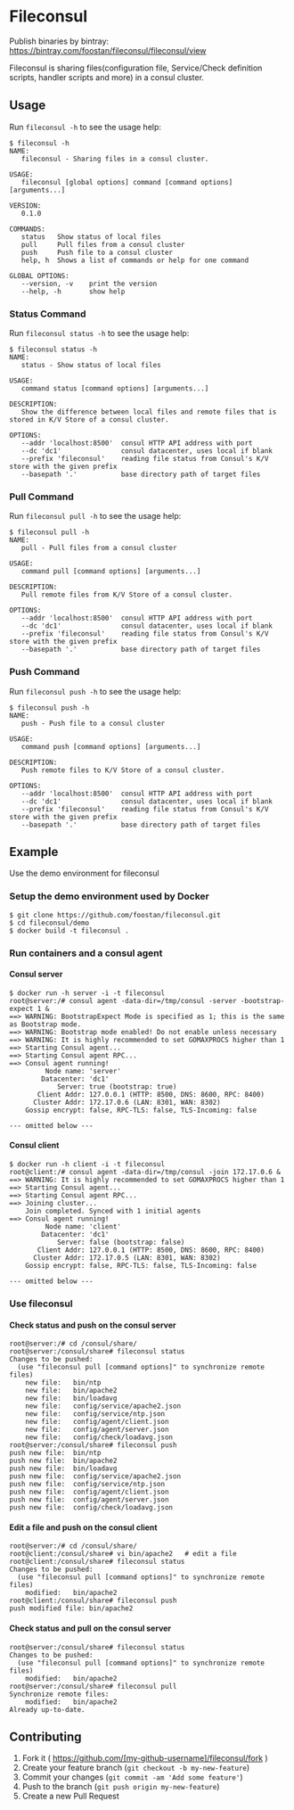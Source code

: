 # Fileconsul
Publish binaries by bintray: https://bintray.com/foostan/fileconsul/fileconsul/view

Fileconsul is sharing files(configuration file, Service/Check definition scripts, handler scripts and more) in a consul cluster.

## Usage
Run `fileconsul -h` to see the usage help:

```
$ fileconsul -h
NAME:
   fileconsul - Sharing files in a consul cluster.

USAGE:
   fileconsul [global options] command [command options] [arguments...]

VERSION:
   0.1.0

COMMANDS:
   status   Show status of local files
   pull     Pull files from a consul cluster
   push     Push file to a consul cluster
   help, h  Shows a list of commands or help for one command

GLOBAL OPTIONS:
   --version, -v    print the version
   --help, -h       show help
```

### Status Command
Run `fileconsul status -h` to see the usage help:

```
$ fileconsul status -h
NAME:
   status - Show status of local files

USAGE:
   command status [command options] [arguments...]

DESCRIPTION:
   Show the difference between local files and remote files that is stored in K/V Store of a consul cluster.

OPTIONS:
   --addr 'localhost:8500'  consul HTTP API address with port
   --dc 'dc1'               consul datacenter, uses local if blank
   --prefix 'fileconsul'    reading file status from Consul's K/V store with the given prefix
   --basepath '.'           base directory path of target files
```

### Pull Command
Run `fileconsul pull -h` to see the usage help:

```
$ fileconsul pull -h
NAME:
   pull - Pull files from a consul cluster

USAGE:
   command pull [command options] [arguments...]

DESCRIPTION:
   Pull remote files from K/V Store of a consul cluster.

OPTIONS:
   --addr 'localhost:8500'  consul HTTP API address with port
   --dc 'dc1'               consul datacenter, uses local if blank
   --prefix 'fileconsul'    reading file status from Consul's K/V store with the given prefix
   --basepath '.'           base directory path of target files
```

### Push Command
Run `fileconsul push -h` to see the usage help:

```
$ fileconsul push -h
NAME:
   push - Push file to a consul cluster

USAGE:
   command push [command options] [arguments...]

DESCRIPTION:
   Push remote files to K/V Store of a consul cluster.

OPTIONS:
   --addr 'localhost:8500'  consul HTTP API address with port
   --dc 'dc1'               consul datacenter, uses local if blank
   --prefix 'fileconsul'    reading file status from Consul's K/V store with the given prefix
   --basepath '.'           base directory path of target files
```

## Example
Use the demo environment for fileconsul
### Setup the demo environment used by Docker
```
$ git clone https://github.com/foostan/fileconsul.git
$ cd fileconsul/demo
$ docker build -t fileconsul .
```

### Run containers and a consul agent
#### Consul server

```
$ docker run -h server -i -t fileconsul
root@server:/# consul agent -data-dir=/tmp/consul -server -bootstrap-expect 1 &
==> WARNING: BootstrapExpect Mode is specified as 1; this is the same as Bootstrap mode.
==> WARNING: Bootstrap mode enabled! Do not enable unless necessary
==> WARNING: It is highly recommended to set GOMAXPROCS higher than 1
==> Starting Consul agent...
==> Starting Consul agent RPC...
==> Consul agent running!
         Node name: 'server'
        Datacenter: 'dc1'
            Server: true (bootstrap: true)
       Client Addr: 127.0.0.1 (HTTP: 8500, DNS: 8600, RPC: 8400)
      Cluster Addr: 172.17.0.6 (LAN: 8301, WAN: 8302)
    Gossip encrypt: false, RPC-TLS: false, TLS-Incoming: false

--- omitted below ---
```

#### Consul client

```
$ docker run -h client -i -t fileconsul
root@client:/# consul agent -data-dir=/tmp/consul -join 172.17.0.6 &
==> WARNING: It is highly recommended to set GOMAXPROCS higher than 1
==> Starting Consul agent...
==> Starting Consul agent RPC...
==> Joining cluster...
    Join completed. Synced with 1 initial agents
==> Consul agent running!
         Node name: 'client'
        Datacenter: 'dc1'
            Server: false (bootstrap: false)
       Client Addr: 127.0.0.1 (HTTP: 8500, DNS: 8600, RPC: 8400)
      Cluster Addr: 172.17.0.5 (LAN: 8301, WAN: 8302)
    Gossip encrypt: false, RPC-TLS: false, TLS-Incoming: false

--- omitted below ---
```

### Use fileconsul

#### Check status and push on the consul server
```
root@server:/# cd /consul/share/
root@server:/consul/share# fileconsul status
Changes to be pushed:
  (use "fileconsul pull [command options]" to synchronize remote files)
	new file:	bin/ntp
	new file:	bin/apache2
	new file:	bin/loadavg
	new file:	config/service/apache2.json
	new file:	config/service/ntp.json
	new file:	config/agent/client.json
	new file:	config/agent/server.json
	new file:	config/check/loadavg.json
root@server:/consul/share# fileconsul push
push new file:	bin/ntp
push new file:	bin/apache2
push new file:	bin/loadavg
push new file:	config/service/apache2.json
push new file:	config/service/ntp.json
push new file:	config/agent/client.json
push new file:	config/agent/server.json
push new file:	config/check/loadavg.json
```

#### Edit a file and push on the consul client
```
root@server:/# cd /consul/share/
root@client:/consul/share# vi bin/apache2   # edit a file
root@client:/consul/share# fileconsul status
Changes to be pushed:
  (use "fileconsul pull [command options]" to synchronize remote files)
	modified:	bin/apache2
root@client:/consul/share# fileconsul push
push modified file:	bin/apache2
```

#### Check status and pull on the consul server
```
root@server:/consul/share# fileconsul status
Changes to be pushed:
  (use "fileconsul pull [command options]" to synchronize remote files)
	modified:	bin/apache2
root@server:/consul/share# fileconsul pull
Synchronize remote files:
	modified:	bin/apache2
Already up-to-date.
```

## Contributing

1. Fork it ( https://github.com/[my-github-username]/fileconsul/fork )
2. Create your feature branch (`git checkout -b my-new-feature`)
3. Commit your changes (`git commit -am 'Add some feature'`)
4. Push to the branch (`git push origin my-new-feature`)
5. Create a new Pull Request
